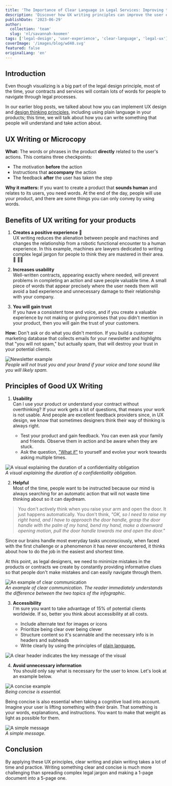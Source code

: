 ```yaml
---
title: 'The Importance of Clear Language in Legal Services: Improving the User Experience'
description: 'Discover how UX writing principles can improve the user experience in legal designs. Learn how to create clear, concise and usable content that builds trust and increases usability. Apply these principles to create products that sound human and resonate with your audience.'
publishDate: '2023-06-29'
author:
  collection: 'team'
  slug: 'nl/savannah-koomen'
tags: ['legal-design', 'user-experience', 'clear-language', 'legal-ux']
coverImage: '/images/blog/wd40.svg'
featured: false
originalLang: 'en'
---
```


## Introduction

Even though visualizing is a big part of the legal design principle, most of the time, your contracts and services will contain lots of words for people to navigate through legal processes.

In our earlier blog posts, we talked about how you can implement UX design and [design thinking principles](https://www.patroon.nl/nl/learn/articles/beginnersgids-deel-2-design-thinking-en-legal-design), including using plain language in your products; this time, we will talk about how you can write something that people will understand and take action about.

## UX Writing or Microcopy

**What:** The words or phrases in the product **directly** related to the user's actions. This contains three checkpoints:

- The motivation **before** the action
- Instructions that **accompany** the action
- The feedback **after** the user has taken the step

**Why it matters:** If you want to create a product that **sounds human** and relates to its users, you need words. At the end of the day, people will use your product, and there are some things you can only convey by using words.

## Benefits of UX writing for your products

1. **Creates a positive experience** 🌱  
   UX writing reduces the alienation between people and machines and changes the relationship from a robotic functional encounter to a human experience. In this example, machines are lawyers dedicated to writing complex legal jargon for people to think they are mastered in their area. 🤖 👨‍⚖️

2. **Increases usability**  
   Well-written contracts, appearing exactly where needed, will prevent problems in completing an action and save people valuable time. A small piece of words that appear precisely where the user needs them will avoid a bad experience and unnecessary damage to their relationship with your company.

3. **You will gain trust**  
   If you have a consistent tone and voice, and if you create a valuable experience by not making or giving promises that you didn't mention in your product, then you will gain the trust of your customers.

**How:** Don't ask or do what you didn't mention. If you build a customer marketing database that collects emails for your newsletter and highlights that "you will not spam," but actually spam, that will destroy your trust in your potential clients.

![Newsletter example](/images/blog/newsletter.png)  
_People will not trust you and your brand if your voice and tone sound like you will likely spam._

## Principles of Good UX Writing

1. **Usability**  
   Can I use your product or understand your contract without overthinking? If your work gets a lot of questions, that means your work is not usable. And people are excellent feedback providers since, in UX design, we know that sometimes designers think their way of thinking is always right.

   - Test your product and gain feedback. You can even ask your family and friends. Observe them in action and be aware when they are stuck.
   - Ask the question, ["What if"](https://www.interaction-design.org/literature/article/5-ideas-for-better-ux-writing) to yourself and evolve your work towards asking multiple times.

![A visual explaining the duration of a confidentiality obligation](/images/blog/timeline_blog.png)  
_A visual explaining the duration of a confidentiality obligation._

2. **Helpful**  
   Most of the time, people want to be instructed because our mind is always searching for an automatic action that will not waste time thinking about so it can daydream.

> You don't actively think when you raise your arm and open the door. It just happens automatically. You don't think, _"OK, so I need to raise my right hand, and I have to approach the door handle, grasp the door handle with the palm of my hand, bend my hand, make a downward opening motion, pull the door handle towards me and open the door."_

Since our brains handle most everyday tasks unconsciously, when faced with the first challenge or a phenomenon it has never encountered, it thinks about how to do the job in the easiest and shortest time.

At this point, as legal designers, we need to minimize mistakes in the products or contracts we create by constantly providing informative clues so that people don't make mistakes and can easily navigate through them.

![An example of clear communication](/images/blog/construction_law.png)  
_An example of clear communication. The reader immediately understands the difference between the two topics of the infographic._

3. **Accessibility**  
   I'm sure you want to take advantage of 15% of potential clients worldwide. If so, better you think about accessibility at all costs.

   - Include alternate text for images or icons
   - Prioritize being clear over being clever
   - Structure content so it's scannable and the necessary info is in headers and subheads
   - Write clearly by using the principles of [plain language.](http://patroon.nl/resources/voordelen-van-klare-taal)

![A clear header indicates the key message of the visual](/images/blog/mileage.png)

4. **Avoid unnecessary information**  
   You should only say what is necessary for the user to know. Let's look at an example below.

![A concise example](/images/blog/before-after.png)  
_Being concise is essential._

Being concise is also essential when taking a cognitive load into account. Imagine your user is lifting something with their brain. That something is your words, explanations, and instructions. You want to make that weight as light as possible for them.

![A simple message](/images/blog/simple-message.png)  
_A simple message._

## Conclusion

By applying these UX principles, clear writing and plain writing takes a lot of time and practice. Writing something clear and concise is much more challenging than spreading complex legal jargon and making a 1-page document into a 5-page one.
